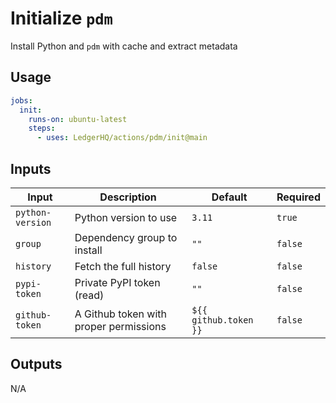 # Initialize `pdm`

Install Python and `pdm` with cache and extract metadata

## Usage

```yaml
jobs:
  init:
    runs-on: ubuntu-latest
    steps:
      - uses: LedgerHQ/actions/pdm/init@main
```

## Inputs

| Input | Description | Default | Required |
|-------|-------------|---------|----------|
| `python-version` | Python version to use | `3.11` | `true` |
| `group` | Dependency group to install | `""` | `false` |
| `history` | Fetch the full history | `false` | `false` |
| `pypi-token` | Private PyPI token (read) | `""` | `false` |
| `github-token` | A Github token with proper permissions | `${{ github.token }}` | `false` |


## Outputs

N/A

